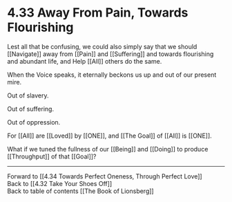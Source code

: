 # 4.33 Away From Pain, Towards Flourishing

Lest all that be confusing, we could also simply say that we should [[Navigate]] away from [[Pain]] and [[Suffering]] and towards flourishing and abundant life, and Help [[All]] others do the same. 

When the Voice speaks, it eternally beckons us up and out of our present mire. 

Out of slavery. 

Out of suffering.  

Out of oppression. 

For [[All]] are [[Loved]] by [[ONE]], and [[The Goal]] of [[All]] is [[ONE]].  

What if we tuned the fullness of our [[Being]] and [[Doing]] to produce [[Throughput]] of that [[Goal]]? 

___

Forward to [[4.34 Towards Perfect Oneness, Through Perfect Love]]  
Back to [[4.32 Take Your Shoes Off]]    
Back to table of contents [[The Book of Lionsberg]]  

